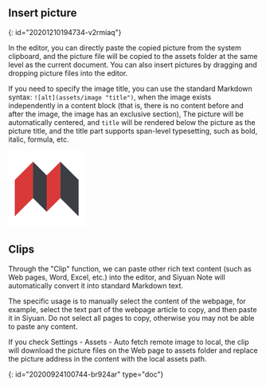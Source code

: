 ## Insert picture
{: id="20201210194734-v2rmiaq"}

In the editor, you can directly paste the copied picture from the system clipboard, and the picture file will be copied to the assets folder at the same level as the current document. You can also insert pictures by dragging and dropping picture files into the editor.

If you need to specify the image title, you can use the standard Markdown syntax: `![alt](assets/image "title")`, when the image exists independently in a content block (that is, there is no content before and after the image, the image has an exclusive section), The picture will be automatically centered, and `title` will be rendered below the picture as the picture title, and the title part supports span-level typesetting, such as bold, italic, formula, etc.

![SiYuan.png](assets/SiYuan.png "*When one drinks water, one must not forget where it comes from*")

## Clips

Through the "Clip" function, we can paste other rich text content (such as Web pages, Word, Excel, etc.) into the editor, and Siyuan Note will automatically convert it into standard Markdown text.

The specific usage is to manually select the content of the webpage, for example, select the text part of the webpage article to copy, and then paste it in Siyuan. Do not select all pages to copy, otherwise you may not be able to paste any content.

If you check Settings - Assets - Auto fetch remote image to local, the clip will download the picture files on the Web page to assets folder and replace the picture address in the content with the local assets path.


{: id="20200924100744-br924ar" type="doc"}
